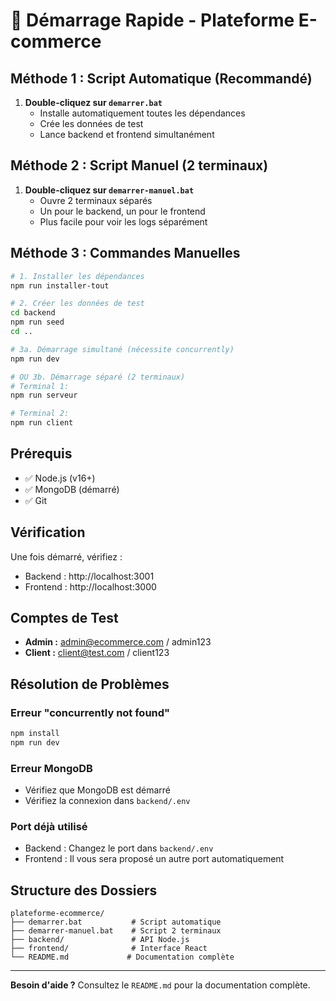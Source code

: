 # 🚀 Démarrage Rapide - Plateforme E-commerce

## Méthode 1 : Script Automatique (Recommandé)

1. **Double-cliquez sur `demarrer.bat`**
   - Installe automatiquement toutes les dépendances
   - Crée les données de test
   - Lance backend et frontend simultanément

## Méthode 2 : Script Manuel (2 terminaux)

1. **Double-cliquez sur `demarrer-manuel.bat`**
   - Ouvre 2 terminaux séparés
   - Un pour le backend, un pour le frontend
   - Plus facile pour voir les logs séparément

## Méthode 3 : Commandes Manuelles

```bash
# 1. Installer les dépendances
npm run installer-tout

# 2. Créer les données de test
cd backend
npm run seed
cd ..

# 3a. Démarrage simultané (nécessite concurrently)
npm run dev

# OU 3b. Démarrage séparé (2 terminaux)
# Terminal 1:
npm run serveur

# Terminal 2:
npm run client
```

## Prérequis

- ✅ Node.js (v16+)
- ✅ MongoDB (démarré)
- ✅ Git

## Vérification

Une fois démarré, vérifiez :
- Backend : http://localhost:3001
- Frontend : http://localhost:3000

## Comptes de Test

- **Admin :** admin@ecommerce.com / admin123
- **Client :** client@test.com / client123

## Résolution de Problèmes

### Erreur "concurrently not found"
```bash
npm install
npm run dev
```

### Erreur MongoDB
- Vérifiez que MongoDB est démarré
- Vérifiez la connexion dans `backend/.env`

### Port déjà utilisé
- Backend : Changez le port dans `backend/.env`
- Frontend : Il vous sera proposé un autre port automatiquement

## Structure des Dossiers

```
plateforme-ecommerce/
├── demarrer.bat           # Script automatique
├── demarrer-manuel.bat    # Script 2 terminaux
├── backend/               # API Node.js
├── frontend/              # Interface React
└── README.md             # Documentation complète
```

---

**Besoin d'aide ?** Consultez le `README.md` pour la documentation complète.